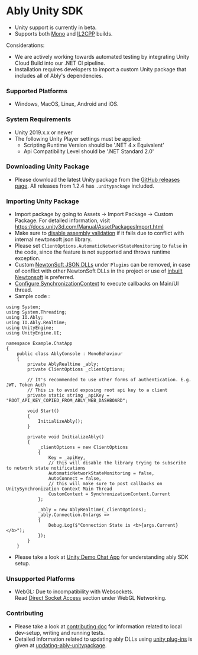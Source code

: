 # Ably Unity SDK
- Unity support is currently in beta.
- Supports both [Mono](https://docs.unity3d.com/Manual/Mono.html) and [IL2CPP](https://docs.unity3d.com/Manual/IL2CPP.html) builds.

Considerations:
* We are actively working towards automated testing by integrating Unity Cloud Build into our .NET CI pipeline.
* Installation requires developers to import a custom Unity package that includes all of Ably's dependencies.

### Supported Platforms
- Windows, MacOS, Linux, Android and iOS.

### System Requirements
* Unity 2019.x.x or newer
* The following Unity Player settings must be applied:
  * Scripting Runtime Version should be '.NET 4.x Equivalent'
  * Api Compatibility Level should be '.NET Standard 2.0'

### Downloading Unity Package
- Please download the latest Unity package from the [GitHub releases page](https://github.com/ably/ably-dotnet/releases/latest). All releases from 1.2.4 has `.unitypackage` included.

### Importing Unity Package
- Import package by going to Assets -> Import Package -> Custom Package.
  For detailed information, visit https://docs.unity3d.com/Manual/AssetPackagesImport.html
- Make sure to [disable assembly validation](CONTRIBUTING.md#disable-assembly-validation-error) if it fails due to conflict with internal newtonsoft json library.
- Please set `ClientOptions.AutomaticNetworkStateMonitoring` to `false` in the code, since the feature is not supported and throws runtime exception.
- Custom [NewtonSoft JSON DLLs](https://github.com/jilleJr/Newtonsoft.Json-for-Unity) under `Plugins` can be removed, in case of conflict with other NewtonSoft DLLs in the project or use of [inbuilt Newtonsoft](https://docs.unity3d.com/Packages/com.unity.nuget.newtonsoft-json@3.0/manual/index.html) is preferred.
- [Configure SynchronizationContext](../README.md#executing-callbacks-on-mainui-thread) to execute callbacks on Main/UI thread.
- Sample code :

```dotnet
using System;
using System.Threading;
using IO.Ably;
using IO.Ably.Realtime;
using UnityEngine;
using UnityEngine.UI;

namespace Example.ChatApp
{
    public class AblyConsole : MonoBehaviour
    {
        private AblyRealtime _ably;
        private ClientOptions _clientOptions;

        // It's recommended to use other forms of authentication. E.g. JWT, Token Auth 
        // This is to avoid exposing root api key to a client
        private static string _apiKey = "ROOT_API_KEY_COPIED_FROM_ABLY_WEB_DASHBOARD";

        void Start()
        {
            InitializeAbly();
        }

        private void InitializeAbly()
        {
            _clientOptions = new ClientOptions
            {
                Key = _apiKey,
                // this will disable the library trying to subscribe to network state notifications
                AutomaticNetworkStateMonitoring = false,
                AutoConnect = false,
                // this will make sure to post callbacks on UnitySynchronization Context Main Thread
                CustomContext = SynchronizationContext.Current
            };

            _ably = new AblyRealtime(_clientOptions);
            _ably.Connection.On(args =>
            {
                Debug.Log($"Connection State is <b>{args.Current}</b>");
            });
        }
    }
```
- Please take a look at [Unity Demo Chat App](./Assets/Ably/Examples/Chat/) for understanding ably SDK setup.

### Unsupported Platforms
- WebGL: Due to incompatibility with Websockets.<br/>
Read [Direct Socket Access](https://docs.unity3d.com/2019.3/Documentation/Manual/webgl-networking.html) section under WebGL Networking.

### Contributing
- Please take a look at [contributing doc](CONTRIBUTING.md) for information related to local dev-setup, writing and running tests.
- Detailed information related to updating ably DLLs using [unity plug-ins](https://docs.unity3d.com/Manual/Plugins.html) is given at [updating-ably-unitypackage](CONTRIBUTING.md#updating-ably-unitypackage).
